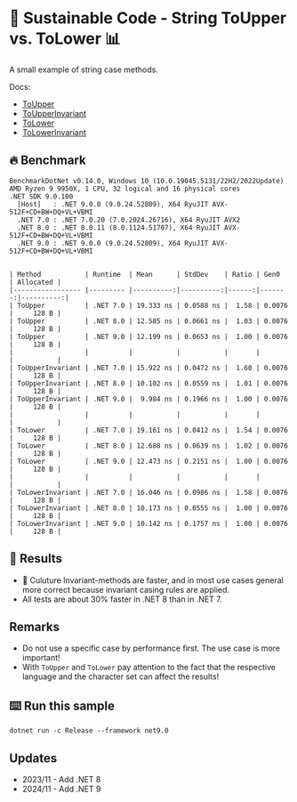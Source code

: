 # 🌳 Sustainable Code - String ToUpper vs. ToLower 📊

A small example of string case methods.

Docs:
- [ToUpper](https://docs.microsoft.com/en-us/dotnet/api/system.string.toupper?WT.mc_id=DT-MVP-5001507)
- [ToUpperInvariant](https://docs.microsoft.com/en-us/dotnet/api/system.string.toupperinvariant?WT.mc_id=DT-MVP-5001507)
- [ToLower](https://docs.microsoft.com/en-us/dotnet/api/system.string.tolower?view=net-6.0?WT.mc_id=DT-MVP-5001507)
- [ToLowerInvariant](https://docs.microsoft.com/en-us/dotnet/api/system.string.tolowerinvariant?WT.mc_id=DT-MVP-5001507)

## 🔥 Benchmark

```shell
BenchmarkDotNet v0.14.0, Windows 10 (10.0.19045.5131/22H2/2022Update)
AMD Ryzen 9 9950X, 1 CPU, 32 logical and 16 physical cores
.NET SDK 9.0.100
  [Host]   : .NET 9.0.0 (9.0.24.52809), X64 RyuJIT AVX-512F+CD+BW+DQ+VL+VBMI
  .NET 7.0 : .NET 7.0.20 (7.0.2024.26716), X64 RyuJIT AVX2
  .NET 8.0 : .NET 8.0.11 (8.0.1124.51707), X64 RyuJIT AVX-512F+CD+BW+DQ+VL+VBMI
  .NET 9.0 : .NET 9.0.0 (9.0.24.52809), X64 RyuJIT AVX-512F+CD+BW+DQ+VL+VBMI


| Method           | Runtime  | Mean      | StdDev    | Ratio | Gen0   | Allocated |
|----------------- |--------- |----------:|----------:|------:|-------:|----------:|
| ToUpper          | .NET 7.0 | 19.333 ns | 0.0588 ns |  1.58 | 0.0076 |     128 B |
| ToUpper          | .NET 8.0 | 12.585 ns | 0.0661 ns |  1.03 | 0.0076 |     128 B |
| ToUpper          | .NET 9.0 | 12.199 ns | 0.0653 ns |  1.00 | 0.0076 |     128 B |
|                  |          |           |           |       |        |           |
| ToUpperInvariant | .NET 7.0 | 15.922 ns | 0.0472 ns |  1.60 | 0.0076 |     128 B |
| ToUpperInvariant | .NET 8.0 | 10.102 ns | 0.0559 ns |  1.01 | 0.0076 |     128 B |
| ToUpperInvariant | .NET 9.0 |  9.984 ns | 0.1966 ns |  1.00 | 0.0076 |     128 B |
|                  |          |           |           |       |        |           |
| ToLower          | .NET 7.0 | 19.161 ns | 0.0412 ns |  1.54 | 0.0076 |     128 B |
| ToLower          | .NET 8.0 | 12.688 ns | 0.0639 ns |  1.02 | 0.0076 |     128 B |
| ToLower          | .NET 9.0 | 12.473 ns | 0.2151 ns |  1.00 | 0.0076 |     128 B |
|                  |          |           |           |       |        |           |
| ToLowerInvariant | .NET 7.0 | 16.046 ns | 0.0986 ns |  1.58 | 0.0076 |     128 B |
| ToLowerInvariant | .NET 8.0 | 10.173 ns | 0.0555 ns |  1.00 | 0.0076 |     128 B |
| ToLowerInvariant | .NET 9.0 | 10.142 ns | 0.1757 ns |  1.00 | 0.0076 |     128 B |
```

## 🏁 Results

- 🚀 Culuture Invariant-methods are faster, and in most use cases general more correct because invariant casing rules are applied.
- All tests are about 30% faster in .NET 8 than in .NET 7.

## Remarks

- Do not use a specific case by performance first. The use case is more important!
- With `ToUpper` and `ToLower` pay attention to the fact that the respective language and the character set can affect the results!

## ⌨️ Run this sample

```shell
dotnet run -c Release --framework net9.0
```

## Updates

- 2023/11 - Add .NET 8
- 2024/11 - Add .NET 9
